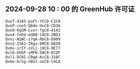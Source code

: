 ## 2024-09-28 10 : 00 的 GreenHub 许可证
```
QvoT-4185-poFt-YCC8-C1C0
QvoP-cno5-Q8de-HuC8-CD3A
Qvo9-6gSM-Lvxr-TgC8-4143
Qvo4-foO4-edA0-t4C8-2BD3
Qvni-N1WC-z7qA-RmC8-E009
Qvn2-ZSA1-IRgs-bMC8-6ED9
Qvmu-irIY-sVLj-j8C8-0E77
Qvlb-6hbF-sMF6-XAC8-ECDF
Qvl1-DCNI-CBgA-KcC8-318C
Qvke-brSg-nBxf-oxC8-C4CA
```
